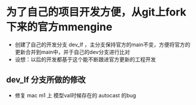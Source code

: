 # 为了自己的项目开发方便，从git上fork下来的官方mmengine

- 创建了自己的开发分支 dev_lf ，主分支保持官方的main不变，方便将官方的更新合并到main中，并于自己的dev分支进行比对
- 设想：以后的开发都基于这个能不断跟进官方更新的工程开发

## dev_lf 分支所做的修改
- 修复 mac m1 上 模型val时候存在的 autocast 的bug


